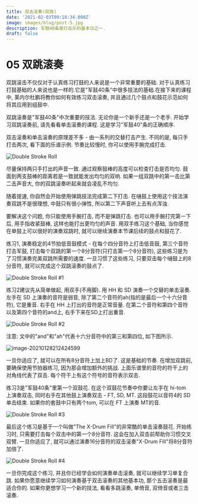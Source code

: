 ```yaml
---
title: 双击滚奏(双跳)
date: '2021-02-03T09:18:34.000Z'
image: images/blog/post-5.jpg
description: 军鼓40条是打击乐的基本功之一.
draft: false
---
```


# 05 双跳滚奏

双跳滚击不仅仅对于认真练习打鼓的人来说是一个非常重要的基础. 对于认真练习打鼓基础的人来说也是一样的.它是"军鼓40条"中很多技法的基础.在接下来的课程中, 莱内尔杜鹏将教你如何有效练习双击滚奏, 并且通过几个鼓点和鼓花示范如何将其应用到组鼓中.

双跳滚奏是"军鼓40条"中次重要的技法. 无论你是一个新手还是一个老手. 开始学习双跳滚奏前, 请先看看单击滚奏的课程. 这是学习"军鼓40"条的正确顺序.

双击滚奏和单击滚奏的原理差不多 - 由一系列的交替打击产生. 不同的是, 每只手打击两次, 看下面的乐谱示例. 节奏比较慢时, 你可以使用手腕完成打击.

![Double Stroke Roll](https://i.loli.net/2021/01/28/1UWlCMEcZrydSmV.gif)

尽量保持两只手打出的声音一致. 通过观察鼓棒的高度可以检查打击是否均匀. 鼓面到两支鼓棒的距离若是一致就能发出均匀的双响. 如果一组双跳中的第一击比第二击声音大, 你的双跳滚奏听起来就会凌乱不均匀.

随着提速, 你自然会开始使用弹跳技法完成第二下打击. 在嗵鼓上使用这个技法演奏双跳不是很理想, 中鼓只有很小弹性, 所以第二下声音听上去有点浑浊.

要解决这个问题, 你只能使用手腕打击, 而不是弹跳打击. 也可以用手腕打完第一下后, 用手指收紧鼓棒, 这样也能打出更均匀的声音. 用双手练习这个基础, 当你感觉在单鼓上可以很好的演奏双跳时, 就可以继续演奏本节课后续的鼓点和鼓花了.

练习1, 演奏稳定的4节拍低音鼓模式 - 在每个四分音符上打击低音鼓, 第三个音符打击军鼓, 打击每个双跳的第一个8分音符\(只打击第一个8分音符\), 这些练习是为了习惯演奏完美双跳所需要的速度. 一旦习惯了这些练习, 只要双击每个嗵鼓上的8分音符, 就可以完成这个双跳滚奏的鼓点了.

![Double Stroke Roll \#1](https://i.loli.net/2021/01/28/VcxAWQFh7EsLeXo.gif)

练习2建议先从简单做起, 用双手\(不用脚\). 用 HH 和 SD 演奏一个交替的单击滚奏. 左手在 SD 上演奏的音符是弱音, 除了第二个音符的ah\(指的是最后一个十六分音符\), 它是重音. 右手在 HH 上打出的音符是正常音量. 在第二个音符和第四个音符以及第四个音符的and上, 右手下来在SD上打出重音.

![Double Stroke Roll \#2](https://i.loli.net/2021/01/28/qo7XgTC5iJBKA4R.gif)

注意: 文中的"and"和"ah"代表十六分音符中的第三和第四位, 如下图所示.

![image-20210128212424599](https://i.loli.net/2021/01/28/NkOypLEKVtYm8xH.png)

一旦你适应了, 就可以在所有8分音符上加上BD了. 这是基础的节奏. 在增加双跳前, 要确保使用节拍器练习, 因为那会增加额外的挑战. 上面乐谱里的音符的符干上的对角线代表了双击. 每个符干上有这个符号的音符表示双击.

练习3是"军鼓40条"里第一个双鼓花. 在这个双鼓花节奏中你要让左手在 hi-tom 上演奏双击, 同时右手在其他鼓上演奏双击 - FT, SD, MT. 这段鼓花以音符4的 SD 单击结束. 如果你的套鼓中只有两个tom, 可以在 FT 上演奏 MT的音.

![Double Stroke Roll \#3](https://i.loli.net/2021/01/28/1sVId3r4SZ6gETJ.gif)

最后这个练习是基于一个叫做"The X-Drum Fill"的非常酷的单击滚奏鼓花. 开始练习时, 只需要打击每个双击中的第一个8分音符. 这会在加入双击前帮助你习惯交叉双臂. 一旦你适应了, 就可以通过演奏16分音符的双击滚奏"X-Drum Fill"将8分音符加倍了.

![Double Stroke Roll \#4](https://i.loli.net/2021/01/28/tJpZrXOniNMf6cQ.gif)

一旦你完成这个练习, 并且你已经学会如何演奏单击滚奏, 就可以继续学习单复合跳. 如果你愿意继续学习如何演奏基于双击滚奏的其他基本功, 那个五击滚奏是最适合你的. 如果你更想学习一个新的技法, 看看多跳滚奏, 单倚音, 双倚音或者三击滚奏.

